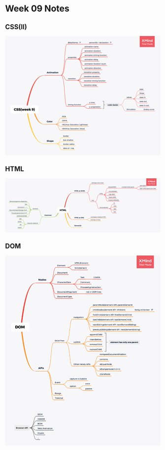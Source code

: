 # Week 09 Notes
## CSS(II)
![css](https://github.com/daniel0128/Frontend-01-Template/blob/master/week09/CSS(week%209).png)
## HTML
![HTML](https://github.com/daniel0128/Frontend-01-Template/blob/master/week09/HTML.png)
## DOM
![DOM](https://github.com/daniel0128/Frontend-01-Template/blob/master/week09/DOM.png)

